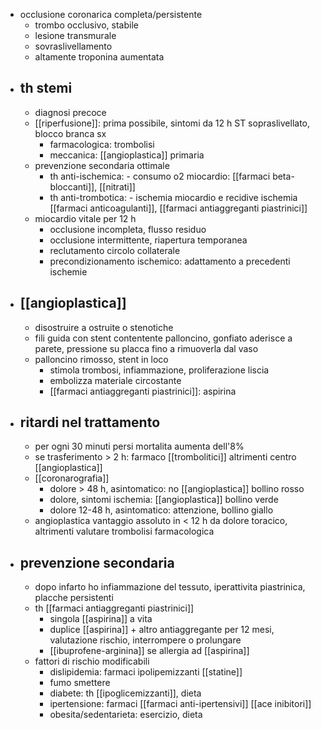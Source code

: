 - occlusione coronarica completa/persistente
	- trombo occlusivo, stabile
	- lesione transmurale
	- sovraslivellamento
	- altamente troponina aumentata
- ## th stemi
	- diagnosi precoce
	- [[riperfusione]]: prima possibile, sintomi da 12 h ST sopraslivellato, blocco branca sx
		- farmacologica: trombolisi
		- meccanica: [[angioplastica]] primaria
	- prevenzione secondaria ottimale
		- th anti-ischemica: - consumo o2 miocardio: [[farmaci beta-bloccanti]], [[nitrati]]
		- th anti-trombotica: - ischemia miocardio e recidive ischemia [[farmaci anticoagulanti]], [[farmaci antiaggreganti piastrinici]]
	- miocardio vitale per 12 h
		- occlusione incompleta, flusso residuo
		- occlusione intermittente, riapertura temporanea
		- reclutamento circolo collaterale
		- precondizionamento ischemico: adattamento a precedenti ischemie
- ## [[angioplastica]]
	- disostruire a ostruite o stenotiche
	- fili guida con stent contentente palloncino, gonfiato aderisce a parete, pressione su placca fino a rimuoverla dal vaso
	- palloncino rimosso, stent in loco
		- stimola trombosi, infiammazione, proliferazione liscia
		- embolizza materiale circostante
		- [[farmaci antiaggreganti piastrinici]]: aspirina
- ## ritardi nel trattamento
	- per ogni 30 minuti persi mortalita aumenta dell'8%
	- se trasferimento > 2 h: farmaco [[trombolitici]] altrimenti centro [[angioplastica]]
	- [[coronarografia]]
		- dolore > 48 h, asintomatico: no [[angioplastica]] bollino rosso
		- dolore, sintomi ischemia: [[angioplastica]] bollino verde
		- dolore 12-48 h, asintomatico: attenzione, bollino giallo
	- angioplastica vantaggio assoluto in < 12 h da dolore toracico, altrimenti valutare trombolisi farmacologica
- ## prevenzione secondaria
	- dopo infarto ho infiammazione del tessuto, iperattivita piastrinica, placche persistenti
	- th [[farmaci antiaggreganti piastrinici]]
		- singola [[aspirina]] a vita
		- duplice [[aspirina]] + altro antiaggregante per 12 mesi, valutazione rischio, interrompere o prolungare
		- [[ibuprofene-arginina]] se allergia ad [[aspirina]]
	- fattori di rischio modificabili
		- dislipidemia: farmaci ipolipemizzanti [[statine]]
		- fumo smettere
		- diabete: th [[ipoglicemizzanti]], dieta
		- ipertensione: farmaci [[farmaci anti-ipertensivi]] [[ace inibitori]]
		- obesita/sedentarieta: esercizio, dieta